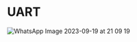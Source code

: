 # UART
![WhatsApp Image 2023-09-19 at 21 09 19](https://github.com/malanban/UART/assets/131769448/807fc6e5-1651-4119-9db2-f2e135aecfc5)
